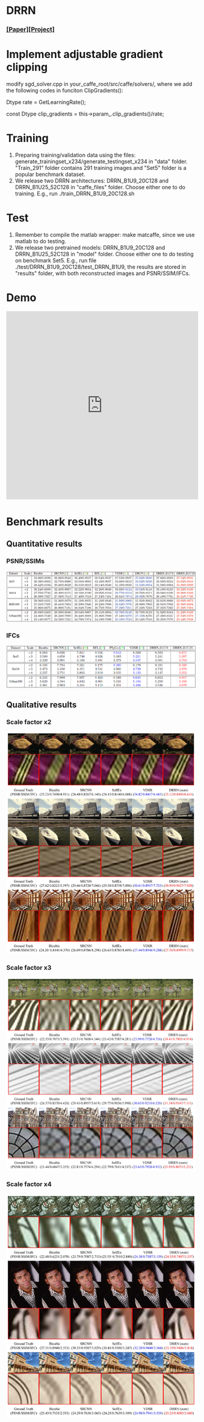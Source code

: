 
# DRRN
### [[Paper]](http://cvlab.cse.msu.edu/pdfs/Tai_Yang_Liu_CVPR2017.pdf)[[Project]](http://cvlab.cse.msu.edu/project-super-resolution.html)

# Implement adjustable gradient clipping 
modify sgd_solver.cpp in your_caffe_root/src/caffe/solvers/, where we add the following codes in funciton ClipGradients():

Dtype rate = GetLearningRate();

const Dtype clip_gradients = this->param_.clip_gradients()/rate;

# Training
1. Preparing training/validation data using the files: generate_trainingset_x234/generate_testingset_x234 in "data" folder. "Train_291" folder contains 291 training images and "Set5" folder is a popular benchmark dataset.
2. We release two DRRN architectures: DRRN_B1U9_20C128 and DRRN_B1U25_52C128 in "caffe_files" folder. Choose either one to do training. E.g., run ./train_DRRN_B1U9_20C128.sh

# Test
1. Remember to compile the matlab wrapper: make matcaffe, since we use matlab to do testing.
2. We release two pretrained models: DRRN_B1U9_20C128 and DRRN_B1U25_52C128 in "model" folder. Choose either one to do testing on benchmark Set5. E.g., run file ./test/DRRN_B1U9_20C128/test_DRRN_B1U9, the results are stored in "results" folder, with both reconstructed images and PSNR/SSIM/IFCs.

# Demo
<iframe height=498 width=510 src="http://player.youku.com/embed/XMzc4MjczMg==" frameborder=0 allowfullscreen></iframe>

# Benchmark results
## Quantitative results
### PSNR/SSIMs
![](figures/Benchmark_results.PNG) 

### IFCs
![](figures/IFCs.PNG) 

## Qualitative results
### Scale factor x2
![](figures/x2_supp.jpg) 

### Scale factor x3
![](figures/x3_supp.jpg) 

### Scale factor x4
![](figures/x4_supp.jpg) 

